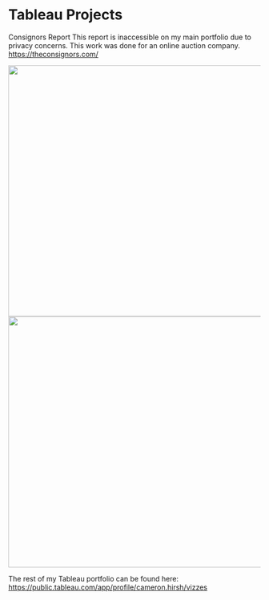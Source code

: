# Tableau Projects

Consignors Report
This report is inaccessible on my main portfolio due to privacy concerns. This work was done for an online auction company. https://theconsignors.com/

<img src="assets/Tableau img/Screenshot 2024-09-11 at 10.42.32 PM.png" width="1000" height="500">
<img src="assets/Tableau img/Screenshot 2024-09-11 at 10.28.40 PM.png" width="1000" height="500">


The rest of my Tableau portfolio can be found here: 
https://public.tableau.com/app/profile/cameron.hirsh/vizzes
